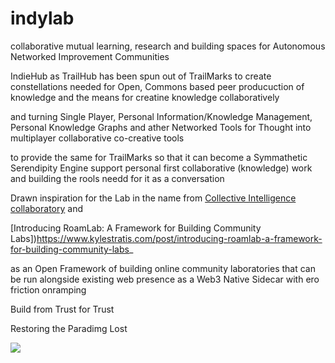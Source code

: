 # indylab
collaborative mutual learning, research and building spaces for Autonomous Networked Improvement Communities

IndieHub as TrailHub has been spun out of TrailMarks to create constellations needed for
Open, Commons based peer producuction of knowledge and the means for creatine knowledge collaboratively


and turning Single Player, Personal Information/Knowledge Management, 
Personal Knowledge Graphs and ather Networked Tools for Thought into
multiplayer collaborative co-creative tools

to provide the same for TrailMarks so that it can become 
a Symmathetic Serendipity Engine support personal first collaborative (knowledge) work and building the rools needd for it as a conversation

Drawn inspiration for the Lab in the name from
[Collective Intelligence collaboratory](https://www.collectiveintelligencecollaboratory.com/)
and

[Introducing RoamLab: A Framework for Building Community Labs])https://www.kylestratis.com/post/introducing-roamlab-a-framework-for-building-community-labs_

as an Open Framework of building online community laboratories that can be run alongside existing web presence as a
Web3 Native Sidecar with ero friction onramping

Build from Trust for Trust

Restoring the Paradimg Lost

![](https://ipfs.runfission.com/ipfs/bafybeicbh6a5bfxusqje4pdbm6xt3qjwua3aurdksmbxjxvbqw7hyrfnby/p/MindDrive/2021/08/Images/Augmentation%20Research%20Center%20Lab.jpg)




